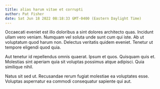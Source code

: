 ```yaml
---
title: alias harum vitae et corrupti
author: Pat Fisher
date: Sat Jun 18 2022 08:18:33 GMT-0400 (Eastern Daylight Time)
---
```

Occaecati eveniet est illo doloribus a sint dolores architecto quas. Incidunt ullam vero veniam. Numquam vel soluta unde sunt cum qui iste. Ab ut voluptatum quod harum non. Delectus veritatis quidem eveniet. Tenetur ut tempore eligendi quod quia.

 Aut tenetur id repellendus omnis quaerat. Ipsum et quos. Quisquam quis et. Molestias sint aperiam quia sit voluptas possimus atque adipisci. Quia similique nihil.

 Natus sit sed ut. Recusandae rerum fugiat molestiae ea voluptates esse. Voluptas aspernatur ea commodi consequatur sapiente qui aut.